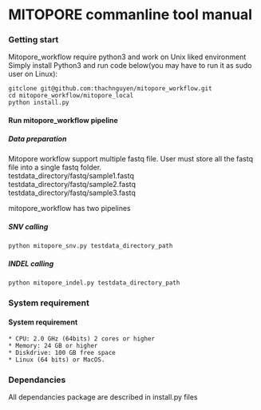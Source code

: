 # MITOPORE commanline tool manual

### Getting start
Mitopore_workflow require python3 and work on Unix liked environment
Simply install Python3 and run code below(you may have to run it as sudo user on Linux):
```console
gitclone git@github.com:thachnguyen/mitopore_workflow.git
cd mitopore_workflow/mitopore_local
python install.py
```

#### Run mitopore_workflow pipeline
##### Data preparation
Mitopore workflow support multiple fastq file. User must store all the fastq file into a single fastq folder.<br>
testdata_directory/fastq/sample1.fastq<br>
testdata_directory/fastq/sample2.fastq<br>
testdata_directory/fastq/sample3.fastq<br>

mitopore_workflow has two pipelines 
##### SNV calling
```console
python mitopore_snv.py testdata_directory_path 
```
##### INDEL calling
```console
python mitopore_indel.py testdata_directory_path 
```
### System requirement
#### System requirement
    * CPU: 2.0 GHz (64bits) 2 cores or higher
    * Memory: 24 GB or higher
    * Diskdrive: 100 GB free space 
    * Linux (64 bits) or MacOS.

### Dependancies
All dependancies package are described in install.py files